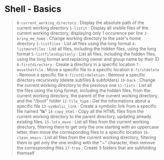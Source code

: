 # Shell - Basics
> `0-current_working_directory` : Display the absolute path of the current working directory
> `1-listit` : Display all visible files of the current working directory, displaying only 1 occurence per line
> `2-bring_me_home` : Change working directory to the user's home directory
> `3-listfiles` : List all files using the long format 
> `4-listmorefiles` : List all files, including the hidden files, using the long format
> `5-listfilesdigitonly` : List all files, including the hidden files, using the long format and replacing owner and group name by their ID
> `6-firstdirectory` : Create a directory in a specific location
> `7-movethatfile` : Move a specific file to a specific location
> `8-firstdelete` : Remove a specific file
> `9-firstdirdeletion` : Remove a specific directory recursively (delete subfiles & subfolders)
> `10-back` : Change the current working directory to the previous one
> `11-lists` : List all the files using the long format, including the hidden files, from the current working directory, the parent of the current working directory, and the "/boot" folder
> `12-file_type` : Get the informations about a specific file
> `13-symbolic_link` : Create a symbolic link from a specific file named "__ls__"
> `14-copy_html` : Copy all the HTML files from the current working directory to the parent directory, updating already existing files. 
> `15-lets_move` : List all files from the current working directory, filtering them to get only the one starting with an uppercase letter, then move the corresponding files to a specific location
> `16-clean_emacs` : List all files from the current working directory, filtering them to get only the one ending with the "~" character, then remove the corresponding files
> `17-tree` : Create 3 folders that are subfolding themself 

